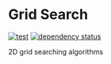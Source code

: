 # Grid Search

[![test](https://github.com/gridbugs/grid-search/actions/workflows/test.yml/badge.svg)](https://github.com/gridbugs/grid-search/actions/workflows/test.yml)
[![dependency status](https://deps.rs/repo/github/gridbugs/grid-search/status.svg)](https://deps.rs/repo/github/gridbugs/grid-search)

2D grid searching algorithms
